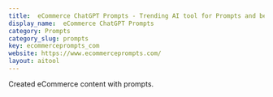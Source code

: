 ```yaml
---
title:  eCommerce ChatGPT Prompts - Trending AI tool for Prompts and best alternatives
display_name:  eCommerce ChatGPT Prompts
category: Prompts
category_slug: prompts
key: ecommerceprompts_com
website: https://www.ecommerceprompts.com/
layout: aitool
---
```


Created eCommerce content with prompts.
